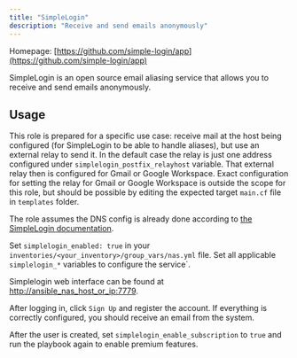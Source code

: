 ```yaml
---
title: "SimpleLogin"
description: "Receive and send emails anonymously"
---
```


Homepage: [https://github.com/simple-login/app](https://github.com/simple-login/app)

SimpleLogin is an open source email aliasing service that allows you to receive and send emails anonymously.

## Usage

This role is prepared for a specific use case: receive mail at the host being configured (for SimpleLogin to be able to handle aliases), but use an external relay to send it. In the default case the relay is just one address configured under `simplelogin_postfix_relayhost` variable. That external relay then is configured for Gmail or Google Workspace. Exact configuration for setting the relay for Gmail or Google Workspace is outside the scope for this role, but should be possible by editing the expected target `main.cf` file in `templates` folder.

The role assumes the DNS config is already done according to [the SimpleLogin documentation](https://github.com/simple-login/app#dns).

Set `simplelogin_enabled: true` in your `inventories/<your_inventory>/group_vars/nas.yml` file. Set all applicable `simplelogin_*` variables to configure the service`.

Simplelogin web interface can be found at [http://ansible_nas_host_or_ip:7779](http://ansible_nas_host_or_ip:7779).

After logging in, click `Sign Up` and register the account. If everything is correctly configured, you should receive an email from the system.

After the user is created, set `simplelogin_enable_subscription` to `true` and run the playbook again to enable premium features.
